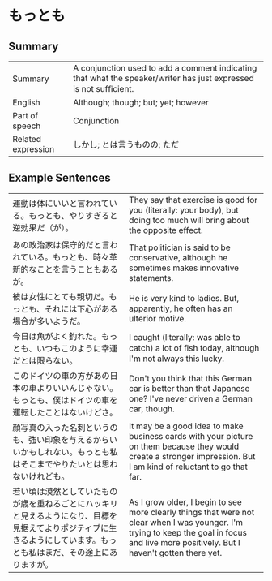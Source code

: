 # もっとも

## Summary

<table><tr>   <td>Summary</td>   <td>A conjunction used to add a comment indicating that what the speaker/writer has just expressed is not sufﬁcient.</td></tr><tr>   <td>English</td>   <td>Although; though; but; yet; however</td></tr><tr>   <td>Part of speech</td>   <td>Conjunction</td></tr><tr>   <td>Related expression</td>   <td>しかし; とは言うものの; ただ</td></tr></table>

## Example Sentences

<table><tr>   <td>運動は体にいいと言われている。もっとも、やりすぎると逆効果だ（が）。</td>   <td>They say that exercise is good for you (literally: your body), but doing too much will bring about the opposite effect.</td></tr><tr>   <td>あの政治家は保守的だと言われている。もっとも、時々革新的なことを言うこともあるが。</td>   <td>That politician is said to be conservative, although he sometimes makes innovative statements.</td></tr><tr>   <td>彼は女性にとても親切だ。もっとも、それには下心がある場合が多いようだ。</td>   <td>He is very kind to ladies. But, apparently, he often has an ulterior motive.</td></tr><tr>   <td>今日は魚がよく釣れた。もっとも、いつもこのように幸運だとは限らない。</td>   <td>I caught (literally: was able to catch) a lot of ﬁsh today, although I'm not always this lucky.</td></tr><tr>   <td>このドイツの車の方があの日本の車よりいいんじゃない。もっとも、僕はドイツの車を運転したことはないけどさ。</td>   <td>Don't you think that this German car is better than that Japanese one? I've never driven a German car, though.</td></tr><tr>   <td>顔写真の入った名刺というのも、強い印象を与えるからいいかもしれない。もっとも私はそこまでやりたいとは思わないけれども。</td>   <td>It may be a good idea to make business cards with your picture on them because they would create a stronger impression. But I am kind of reluctant to go that far.</td></tr><tr>   <td>若い頃は漠然としていたものが歳を重ねるごとにハッキリと見えるようになり、目標を見据えてよりポジティブに生きるようにしています。もっとも私はまだ、その途上にありますが。</td>   <td>As I grow older, I begin to see more clearly things that were not clear when I was younger. I'm trying to keep the goal in focus and live more positively. But I haven't gotten there yet.</td></tr></table>

